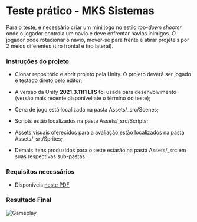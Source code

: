 # Teste prático - MKS Sistemas

Para o teste, é necessário criar um mini jogo no estilo *top-down shooter* onde o jogador controla um navio e deve enfrentar navios inimigos. O jogador pode rotacionar o navio, mover-se para frente e atirar projéteis por 2 meios diferentes (tiro frontal e tiro lateral).



### Instruções do projeto

- Clonar repositório e abrir projeto pela Unity. O projeto deverá ser jogado e testado direto pelo editor;

- A versão da Unity **2021.3.11f1 LTS** foi usada para desenvolvimento (versão mais recente disponível até o término do teste);

- Cena de jogo está localizada na pasta Assets/\_src/Scenes;

- Scripts estão localizados na pasta Assets/\_src/Scripts;

- Assets visuais oferecidos para a avaliação estão localizados na pasta Assets/\_srt/Sprites;

- Demais itens produzidos para o teste estarão na pasta Assets/\_src em suas respectivas sub-pastas.



### Requisitos necessários

- Disponíveis [neste PDF](https://github.com/pedroaurelio-n/MKS_Teste/blob/7e02c001dbee224bda698825ab869714511b35ed/MKS%20-%20Unity%20Developer%20Test.pdf)





### Resultado Final

![Gameplay](https://media.giphy.com/media/IzFzsmpgvbiJPY3htf/giphy.gif)
